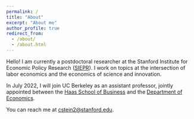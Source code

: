 ```yaml
---
permalink: /
title: "About"
excerpt: "About me"
author_profile: true
redirect_from: 
  - /about/
  - /about.html
---
```


Hello! I am currently a postdoctoral researcher at the Stanford Institute for Economic Policy Research ([SIEPR](https://siepr.stanford.edu/)). I work on topics at the intersection of labor economics and the economics of science and innovation.

In July 2022, I will join UC Berkeley as an assistant professor, jointly appointed between the [Haas School of Business](https://haas.berkeley.edu/eap/) and the [Department of Economics](https://www.econ.berkeley.edu/).

You can reach me at cstein2@stanford.edu.



